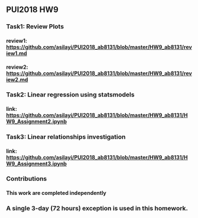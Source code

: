 ## PUI2018 HW9

### Task1: Review Plots
#### review1: https://github.com/asilayi/PUI2018_ab8131/blob/master/HW9_ab8131/review1.md
#### review2: https://github.com/asilayi/PUI2018_ab8131/blob/master/HW9_ab8131/review2.md
### Task2: Linear regression using statsmodels
#### link: https://github.com/asilayi/PUI2018_ab8131/blob/master/HW9_ab8131/HW9_Assignment2.ipynb
### Task3: Linear relationships investigation
#### link: https://github.com/asilayi/PUI2018_ab8131/blob/master/HW9_ab8131/HW9_Assignment3.ipynb
### Contributions
#### This work are completed independently

### A single 3-day (72 hours) exception is used in this homework.
